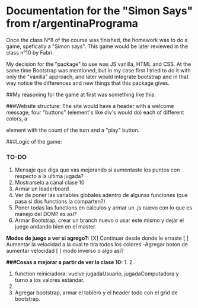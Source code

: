 # Documentation for the "Simon Says" from r/argentinaPrograma

Once the class N°8 of the course was finished, the homework was to do a game, spefically a "Simon says". This game would be later reviewed in the class n°10 by Fabri.

My decision for the "package" to use was JS vanilla, HTML and CSS. At the same time Bootstrap was mentioned, but in my case first I tried to do it with only the "vanilla" approach, and later would integrate bootstrap and in that way notice the differences and new things that this package gives.

##My reasoning for the game at first was something like this:

###Website structure:
The site would have a header with a welcome message, four "buttons" (element's like div's would do) each of different colors, a <p> element with the count of the turn and a "play" button. 

###Logic of the game:



### TO-DO

1. Mensaje que diga que vas mejorando si aumentaste los puntos con respecto a la ultima jugada?
2. Mostrarselo a canal clase 10
3. Armar un leaderboard
4. Ver de poner las variables globales adentro de algunas funciones  (que pasa si dos functions la comparten?)
5. Poner todas las functions en calculos y armar un .js nuevo con lo que es manejo del DOM? es asi?
6. Armar Bootstrap, crear un branch nuevo o usar este mismo y dejar el juego andando bien en el master.

**Modos de juego a ver si agrego?:**
[X] Continuar desde donde le erraste
[ ] Aumentar la velocidad a la cual te tira todos los colores
    -Agregar boton de aumentar velocidad
[ ] modo inverso o algo asi?

**###Cosas a mejorar a partir de ver la clase 10:**
1. 
2.
1. function reiniciadora: vuelve jugadaUsuario, jugadaComputadora y turno a los valores estándar.
2. 
3. Agregar bootstrap, armar el tablero y el header todo con el grid de bootstrap.